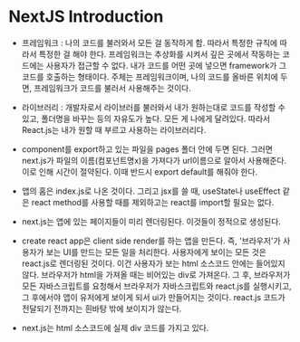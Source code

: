 # NextJS Introduction

* 프레임워크 : 나의 코드를 불러와서 모든 걸 동작하게 함. 따라서 특정한 규칙에 따라서 특정한 걸 해야 한다. 프레임워크는 추상화를 시켜서 깊은 곳에서 작동하는 코드에는 사용자가 접근할 수 없다. 내가 코드를 어떤 곳에 넣으면 framework가 그 코드를 호출하는 형태이다. 주체는 프레임워크이며, 나의 코드를 올바른 위치에 두면, 프레임워크가 코드를 불러서 사용해주는 것이다.

* 라이브러리 : 개발자로서 라이브러를 불러와서 내가 원하는대로 코드를 작성할 수 있고, 폴더명을 바꾸는 등의 자유도가 높다. 모든 게 나에게 달려있다. 따라서 React.js는 내가 원할 때 부르고 사용하는 라이브러리다.

* component를 export하고 있는 파일을 pages 폴더 안에 두면 된다. 그러면 next.js가 파일의 이름(컴포넌트명x)을 가져다가 url이름으로 알아서 사용해준다. 이로 인해 시간이 절약된다. 이때 반드시 export default를 해줘야 한다.

* 앱의 홈은 index.js로 나온 것이다. 그리고 jsx를 쓸 때, useState나 useEffect 같은 react method를 사용할 때를 제외하고는 react를 import할 필요는 없다. 

* next.js는 앱에 있는 페이지들이 미리 렌더링된다. 이것들이 정적으로 생성된다. 

* create react app은 client side render를 하는 앱을 만든다. 즉, '브라우저'가 사용자가 보는 UI를 만드는 모든 일을 처리한다. 사용자에게 보이는 모든 것은 react.js로 렌더링된 것이다. 이건 사용자가 보는 html 소스코드 안에는 들어있지 않다. 브라우저가 html을 가져올 때는 비어있는 div로 가져온다. 그 후, 브라우저가 모든 자바스크립트를 요청해서 브라우저가 자바스크립트와 react.js를 실행시키고, 그 후에서야 앱이 유저에게 보이게 되서 ui가 만들어지는 것이다. react.js 코드가 전달되기 전까지는 흰바탕 밖에 보이지가 않는다.

* next.js는 html 소스코드에 실제 div 코드를 가지고 있다. 